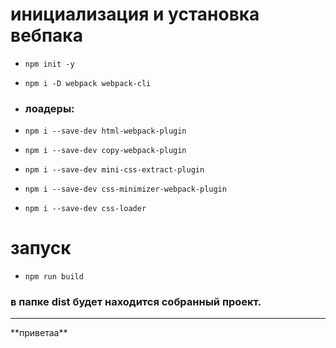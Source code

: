# **инициализация и установка вебпака**  
  - ```npm init -y```  
  - ```npm i -D webpack webpack-cli```  
  - ### **лоадеры:**
  - ```npm i --save-dev html-webpack-plugin```  
  - ```npm i --save-dev copy-webpack-plugin```  

  - ```npm i --save-dev mini-css-extract-plugin```  
  - ```npm i --save-dev css-minimizer-webpack-plugin```  
  - ```npm i --save-dev css-loader```  

# **запуск**  
  - ```npm run build```
### в папке dist будет находится собранный проект.
<hr>
**приветаа**

